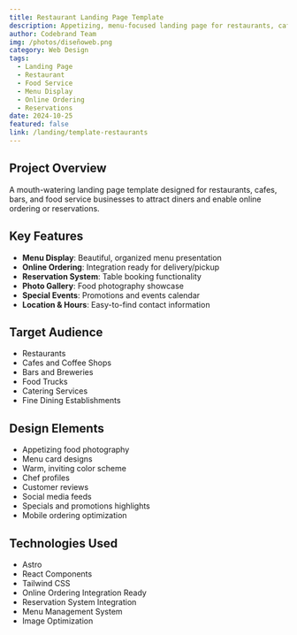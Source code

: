 ```yaml
---
title: Restaurant Landing Page Template
description: Appetizing, menu-focused landing page for restaurants, cafes, and food businesses with online ordering, reservations, and menu displays.
author: Codebrand Team
img: /photos/diseñoweb.png
category: Web Design
tags:
  - Landing Page
  - Restaurant
  - Food Service
  - Menu Display
  - Online Ordering
  - Reservations
date: 2024-10-25
featured: false
link: /landing/template-restaurants
---
```


## Project Overview

A mouth-watering landing page template designed for restaurants, cafes, bars, and food service businesses to attract diners and enable online ordering or reservations.

## Key Features

- **Menu Display**: Beautiful, organized menu presentation
- **Online Ordering**: Integration ready for delivery/pickup
- **Reservation System**: Table booking functionality
- **Photo Gallery**: Food photography showcase
- **Special Events**: Promotions and events calendar
- **Location & Hours**: Easy-to-find contact information

## Target Audience

- Restaurants
- Cafes and Coffee Shops
- Bars and Breweries
- Food Trucks
- Catering Services
- Fine Dining Establishments

## Design Elements

- Appetizing food photography
- Menu card designs
- Warm, inviting color scheme
- Chef profiles
- Customer reviews
- Social media feeds
- Specials and promotions highlights
- Mobile ordering optimization

## Technologies Used

- Astro
- React Components
- Tailwind CSS
- Online Ordering Integration Ready
- Reservation System Integration
- Menu Management System
- Image Optimization
